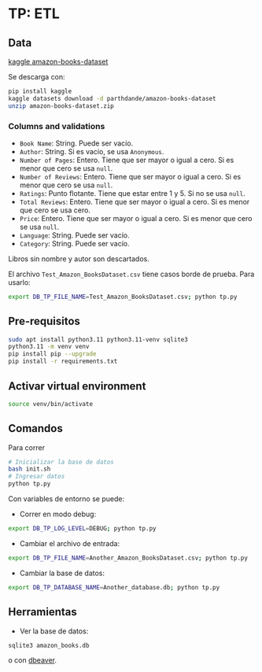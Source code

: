 # TP: ETL

## Data

[kaggle amazon-books-dataset](https://www.kaggle.com/datasets/parthdande/amazon-books-dataset)

Se descarga con:

```bash
pip install kaggle
kaggle datasets download -d parthdande/amazon-books-dataset
unzip amazon-books-dataset.zip
```

### Columns and validations

- `Book Name`: String. Puede ser vacío.
- `Author`: String. Si es vacío, se usa `Anonymous`.
- `Number of Pages`: Entero. Tiene que ser mayor o igual a cero. Si es menor que cero se usa `null`.
- `Number of Reviews`: Entero. Tiene que ser mayor o igual a cero. Si es menor que cero se usa `null`.
- `Ratings`: Punto flotante. Tiene que estar entre 1 y 5. Si no se usa `null`.
- `Total Reviews`: Entero. Tiene que ser mayor o igual a cero. Si es menor que cero se usa cero.
- `Price`: Entero. Tiene que ser mayor o igual a cero. Si es menor que cero se usa `null`.
- `Language`: String. Puede ser vacío.
- `Category`: String. Puede ser vacío.

Libros sin nombre y autor son descartados.

El archivo `Test_Amazon_BooksDataset.csv` tiene casos borde de prueba.
Para usarlo:

```bash
export DB_TP_FILE_NAME=Test_Amazon_BooksDataset.csv; python tp.py
```

## Pre-requisitos

```bash
sudo apt install python3.11 python3.11-venv sqlite3
python3.11 -m venv venv
pip install pip --upgrade
pip install -r requirements.txt
```

## Activar virtual environment

```bash
source venv/bin/activate
```

## Comandos

Para correr

```bash
# Inicializar la base de datos
bash init.sh
# Ingresar datos
python tp.py
```

Con variables de entorno se puede:

- Correr en modo debug:

```bash
export DB_TP_LOG_LEVEL=DEBUG; python tp.py
```

- Cambiar el archivo de entrada:

```bash
export DB_TP_FILE_NAME=Another_Amazon_BooksDataset.csv; python tp.py
```

- Cambiar la base de datos:

```bash
export DB_TP_DATABASE_NAME=Another_database.db; python tp.py
```

## Herramientas

- Ver la base de datos:

```bash
sqlite3 amazon_books.db
```

o con [dbeaver](https://dbeaver.io/).
